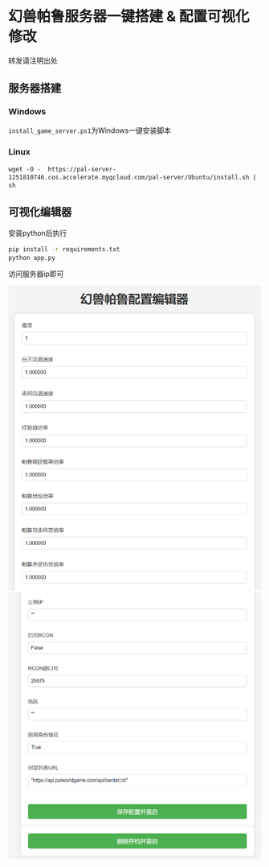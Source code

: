 # 幻兽帕鲁服务器一键搭建 & 配置可视化修改

转发请注明出处

## 服务器搭建

### Windows

`install_game_server.ps1`为Windows一键安装脚本

### Linux

```
wget -O -  https://pal-server-1251810746.cos.accelerate.myqcloud.com/pal-server/Ubuntu/install.sh | sh
```

## 可视化编辑器

安装python后执行

```bash
pip install -r requirements.txt
python app.py
```

访问服务器ip即可

![](./images/2.png)
![](./images/1.png)
